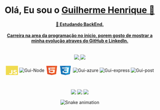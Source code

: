 <div align="center">
<h1>Olá, Eu sou o <a href=https://www.linkedin.com/in/guilherme-silva-5a39b51b2/>Guilherme Henrique 👋</h1>

  
  <h4 align="center">
    🌱 Estudando BackEnd.
  </h4>
  
<h4 align="center">
    Carreira na area da programação no inicio, porem gosto de mostrar a minha evolução atraves do GitHub e Linkedln.
</h4>
<br>

</div>

<div align="center">
  <a href="https://github.com/Guilherme-SilvaH">
  <img height="150em" src="https://github-readme-stats.vercel.app/api?username=Guilherme-SilvaH&show_icons=true&hide=contribs,prs&cache_seconds=86400&theme=monokai"/>

  <img height="150em" src="https://github-readme-stats.vercel.app/api/top-langs/?username=Guilherme-SilvaH&layout=compact&theme=monokai"/>
  </a>
</div>

<div align="center" style="display: inline_block"><br>
  <img align="center" alt="Gui-Js" height="30" width="40" src="https://raw.githubusercontent.com/devicons/devicon/master/icons/javascript/javascript-plain.svg">
  <img align="center" alt="Gui-Node" height="30" width="40" src="https://cdn.jsdelivr.net/gh/devicons/devicon/icons/nodejs/nodejs-original-wordmark.svg">
  <img align="center" alt="Gui-HTML" height="30" width="40" src="https://raw.githubusercontent.com/devicons/devicon/master/icons/html5/html5-original.svg">
  <img align="center" alt="Gui-CSS" height="30" width="40" src="https://raw.githubusercontent.com/devicons/devicon/master/icons/css3/css3-original.svg">
  <img align="center" alt="Gui-azure" height="30" width="40"src="https://cdn.jsdelivr.net/gh/devicons/devicon/icons/azure/azure-original-wordmark.svg">
  <img align="center" alt="Gui-express" height="30" width="40" src="https://cdn.jsdelivr.net/gh/devicons/devicon/icons/express/express-original-wordmark.svg">
  <img align="center" alt="Gui-post" height="30" width="40" src="https://cdn.jsdelivr.net/gh/devicons/devicon/icons/postgresql/postgresql-original-wordmark.svg" />
</div>

##

<div align="center" valign="top"><br> 
  <a href="https://www.instagram.com/guisilvvaa" target="_blank"><img src="https://img.shields.io/badge/-Instagram-%23E4405F?style=for-the-badge&logo=instagram&logoColor=white" target="_blank"></a>
  <a href = "mailto:guifuturodev@gmail.com"><img src="https://img.shields.io/badge/-Gmail-%23333?style=for-the-badge&logo=gmail&logoColor=white" target="_blank"></a>
  <a href="https://www.linkedin.com/in/guilherme-silva-5a39b51b2/" target="_blank"><img src="https://img.shields.io/badge/-LinkedIn-%230077B5?style=for-the-badge&logo=linkedin&logoColor=white" target="_blank"></a> 
</div>

<div align="center">

  ![Snake animation](https://github.com/danielbped/danielbped/blob/output/github-contribution-grid-snake.svg)

</div>
